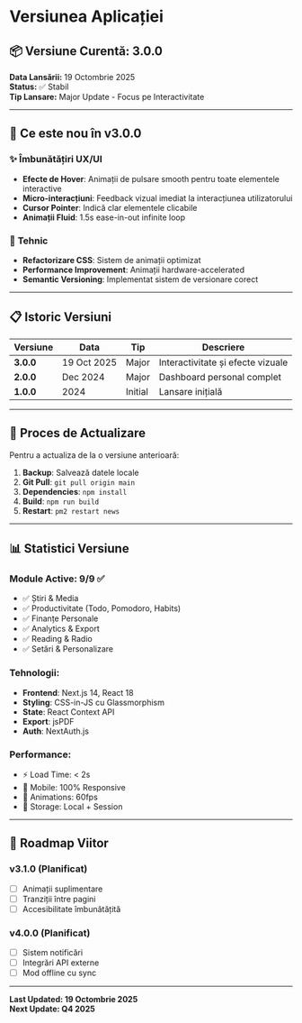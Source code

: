 # Versiunea Aplicației

## 📦 **Versiune Curentă: 3.0.0**

**Data Lansării:** 19 Octombrie 2025  
**Status:** ✅ Stabil  
**Tip Lansare:** Major Update - Focus pe Interactivitate

---

## 🎯 **Ce este nou în v3.0.0**

### ✨ **Îmbunătățiri UX/UI**
- **Efecte de Hover**: Animații de pulsare smooth pentru toate elementele interactive
- **Micro-interacțiuni**: Feedback vizual imediat la interacțiunea utilizatorului
- **Cursor Pointer**: Indică clar elementele clicabile
- **Animații Fluid**: 1.5s ease-in-out infinite loop

### 🔧 **Tehnic**
- **Refactorizare CSS**: Sistem de animații optimizat
- **Performance Improvement**: Animații hardware-accelerated
- **Semantic Versioning**: Implementat sistem de versionare corect

---

## 📋 **Istoric Versiuni**

| Versiune | Data | Tip | Descriere |
|----------|------|-----|-----------|
| **3.0.0** | 19 Oct 2025 | Major | Interactivitate și efecte vizuale |
| **2.0.0** | Dec 2024 | Major | Dashboard personal complet |
| **1.0.0** | 2024 | Initial | Lansare inițială |

---

## 🔄 **Proces de Actualizare**

Pentru a actualiza de la o versiune anterioară:

1. **Backup**: Salvează datele locale
2. **Git Pull**: `git pull origin main`
3. **Dependencies**: `npm install`
4. **Build**: `npm run build`
5. **Restart**: `pm2 restart news`

---

## 📊 **Statistici Versiune**

### Module Active: 9/9 ✅
- ✅ Știri & Media
- ✅ Productivitate (Todo, Pomodoro, Habits)
- ✅ Finanțe Personale
- ✅ Analytics & Export
- ✅ Reading & Radio
- ✅ Setări & Personalizare

### Tehnologii:
- **Frontend**: Next.js 14, React 18
- **Styling**: CSS-in-JS cu Glassmorphism
- **State**: React Context API
- **Export**: jsPDF
- **Auth**: NextAuth.js

### Performance:
- ⚡ Load Time: < 2s
- 📱 Mobile: 100% Responsive
- 🎨 Animations: 60fps
- 💾 Storage: Local + Session

---

## 🚀 **Roadmap Viitor**

### v3.1.0 (Planificat)
- [ ] Animații suplimentare
- [ ] Tranziții între pagini
- [ ] Accesibilitate îmbunătățită

### v4.0.0 (Planificat)
- [ ] Sistem notificări
- [ ] Integrări API externe
- [ ] Mod offline cu sync

---

**Last Updated: 19 Octombrie 2025**  
**Next Update: Q4 2025**
